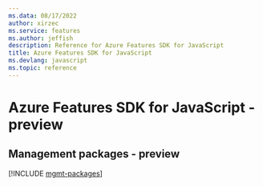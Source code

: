 ```yaml
---
ms.data: 08/17/2022
author: xirzec
ms.service: features
ms.author: jeffish
description: Reference for Azure Features SDK for JavaScript
title: Azure Features SDK for JavaScript
ms.devlang: javascript
ms.topic: reference
---
```

# Azure Features SDK for JavaScript - preview

## Management packages - preview
[!INCLUDE [mgmt-packages](features-mgmt-index.md)]